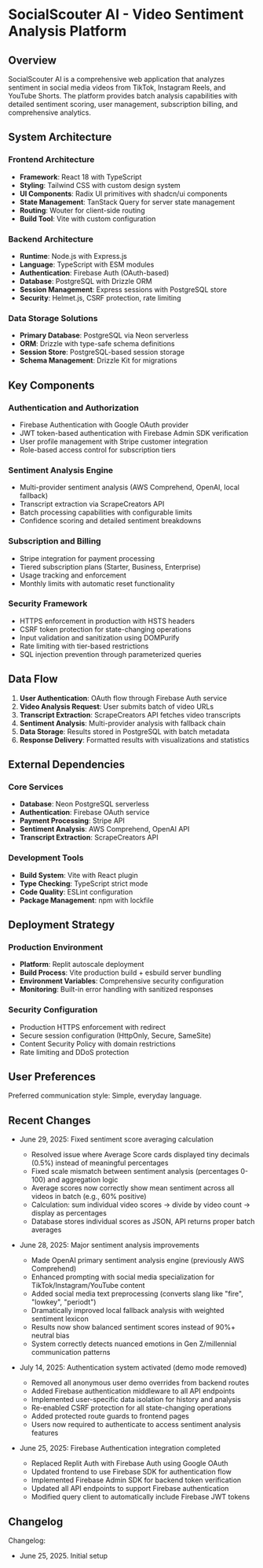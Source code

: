 # SocialScouter AI - Video Sentiment Analysis Platform

## Overview

SocialScouter AI is a comprehensive web application that analyzes sentiment in social media videos from TikTok, Instagram Reels, and YouTube Shorts. The platform provides batch analysis capabilities with detailed sentiment scoring, user management, subscription billing, and comprehensive analytics.

## System Architecture

### Frontend Architecture
- **Framework**: React 18 with TypeScript
- **Styling**: Tailwind CSS with custom design system
- **UI Components**: Radix UI primitives with shadcn/ui components
- **State Management**: TanStack Query for server state management
- **Routing**: Wouter for client-side routing
- **Build Tool**: Vite with custom configuration

### Backend Architecture
- **Runtime**: Node.js with Express.js
- **Language**: TypeScript with ESM modules
- **Authentication**: Firebase Auth (OAuth-based)
- **Database**: PostgreSQL with Drizzle ORM
- **Session Management**: Express sessions with PostgreSQL store
- **Security**: Helmet.js, CSRF protection, rate limiting

### Data Storage Solutions
- **Primary Database**: PostgreSQL via Neon serverless
- **ORM**: Drizzle with type-safe schema definitions
- **Session Store**: PostgreSQL-based session storage
- **Schema Management**: Drizzle Kit for migrations

## Key Components

### Authentication and Authorization
- Firebase Authentication with Google OAuth provider
- JWT token-based authentication with Firebase Admin SDK verification
- User profile management with Stripe customer integration
- Role-based access control for subscription tiers

### Sentiment Analysis Engine
- Multi-provider sentiment analysis (AWS Comprehend, OpenAI, local fallback)
- Transcript extraction via ScrapeCreators API
- Batch processing capabilities with configurable limits
- Confidence scoring and detailed sentiment breakdowns

### Subscription and Billing
- Stripe integration for payment processing
- Tiered subscription plans (Starter, Business, Enterprise)
- Usage tracking and enforcement
- Monthly limits with automatic reset functionality

### Security Framework
- HTTPS enforcement in production with HSTS headers
- CSRF token protection for state-changing operations
- Input validation and sanitization using DOMPurify
- Rate limiting with tier-based restrictions
- SQL injection prevention through parameterized queries

## Data Flow

1. **User Authentication**: OAuth flow through Firebase Auth service
2. **Video Analysis Request**: User submits batch of video URLs
3. **Transcript Extraction**: ScrapeCreators API fetches video transcripts
4. **Sentiment Analysis**: Multi-provider analysis with fallback chain
5. **Data Storage**: Results stored in PostgreSQL with batch metadata
6. **Response Delivery**: Formatted results with visualizations and statistics

## External Dependencies

### Core Services
- **Database**: Neon PostgreSQL serverless
- **Authentication**: Firebase OAuth service
- **Payment Processing**: Stripe API
- **Sentiment Analysis**: AWS Comprehend, OpenAI API
- **Transcript Extraction**: ScrapeCreators API

### Development Tools
- **Build System**: Vite with React plugin
- **Type Checking**: TypeScript strict mode
- **Code Quality**: ESLint configuration
- **Package Management**: npm with lockfile

## Deployment Strategy

### Production Environment
- **Platform**: Replit autoscale deployment
- **Build Process**: Vite production build + esbuild server bundling
- **Environment Variables**: Comprehensive security configuration
- **Monitoring**: Built-in error handling with sanitized responses

### Security Configuration
- Production HTTPS enforcement with redirect
- Secure session configuration (HttpOnly, Secure, SameSite)
- Content Security Policy with domain restrictions
- Rate limiting and DDoS protection

## User Preferences

Preferred communication style: Simple, everyday language.

## Recent Changes

- June 29, 2025: Fixed sentiment score averaging calculation
  - Resolved issue where Average Score cards displayed tiny decimals (0.5%) instead of meaningful percentages
  - Fixed scale mismatch between sentiment analysis (percentages 0-100) and aggregation logic
  - Average scores now correctly show mean sentiment across all videos in batch (e.g., 60% positive)
  - Calculation: sum individual video scores → divide by video count → display as percentages
  - Database stores individual scores as JSON, API returns proper batch averages

- June 28, 2025: Major sentiment analysis improvements
  - Made OpenAI primary sentiment analysis engine (previously AWS Comprehend)
  - Enhanced prompting with social media specialization for TikTok/Instagram/YouTube content
  - Added social media text preprocessing (converts slang like "fire", "lowkey", "periodt")
  - Dramatically improved local fallback analysis with weighted sentiment lexicon
  - Results now show balanced sentiment scores instead of 90%+ neutral bias
  - System correctly detects nuanced emotions in Gen Z/millennial communication patterns

- July 14, 2025: Authentication system activated (demo mode removed)
  - Removed all anonymous user demo overrides from backend routes
  - Added Firebase authentication middleware to all API endpoints
  - Implemented user-specific data isolation for history and analysis
  - Re-enabled CSRF protection for all state-changing operations
  - Added protected route guards to frontend pages
  - Users now required to authenticate to access sentiment analysis features

- June 25, 2025: Firebase Authentication integration completed
  - Replaced Replit Auth with Firebase Auth using Google OAuth
  - Updated frontend to use Firebase SDK for authentication flow
  - Implemented Firebase Admin SDK for backend token verification
  - Updated all API endpoints to support Firebase authentication
  - Modified query client to automatically include Firebase JWT tokens

## Changelog

Changelog:
- June 25, 2025. Initial setup